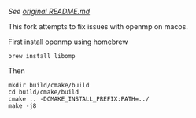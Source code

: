 _See [original README.md](https://github.com/CSCsw/ColPack/blob/master/README.md)_

This fork attempts to fix issues with openmp on macos.

First install openmp using homebrew

    brew install libomp

Then 

    mkdir build/cmake/build
    cd build/cmake/build
    cmake .. -DCMAKE_INSTALL_PREFIX:PATH=../
    make -j8
